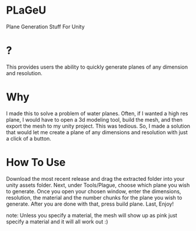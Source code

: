 # PLaGeU
Plane Generation Stuff For Unity

# ?
This provides users the ability to quickly generate planes of any dimension and resolution.

# Why
I made this to solve a problem of water planes. Often, if I wanted a high res plane, I would have to open a 3d modeling tool, build the mesh, 
and then export the mesh to my unity project. This was tedious. So, I made a solution that would let me create a plane of any dimensions and resolution with just a click of a button.

# How To Use

Download the most recent release and drag the extracted folder into your unity assets folder. 
Next, under Tools/Plague, choose which plane you wish to generate. Once you open your chosen window, enter the dimensions, resolution, the material and the number chunks for the plane you wish to generate. After you are done with that, press build plane.
Last, Enjoy!

note: Unless you specify a material, the mesh will show up as pink just specify a material and it will all work out :)